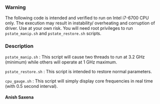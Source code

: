 ### Warning

The following code is intended and verified to run on Intel i7-6700 CPU only. The execution may result in instability/ overheating and corruption of driver. Use at your own risk.
You will need root privileges to run `pstate_manip.sh` and `pstate_restore.sh` scripts.

### Description

`pstate_manip.sh` : This script will cause two threads to run at 3.2 GHz (minimum) while others will operate at 1 GHz maximum.

`pstate_restore.sh` : This script is intended to restore normal parameters.

`cpu_gauge.sh` : This script will simply display core frequencies in real time (with 0.5 second interval).


#### Anish Saxena

